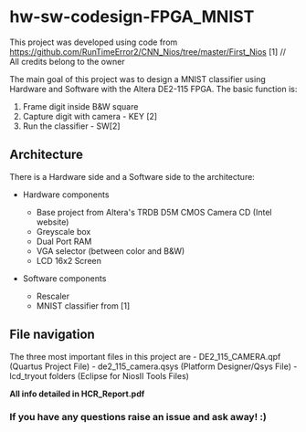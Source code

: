 # hw-sw-codesign-FPGA_MNIST


This project was developed using code from https://github.com/RunTimeError2/CNN_Nios/tree/master/First_Nios [1] // All credits belong to the owner

The main goal of this project was to design a MNIST classifier using Hardware and Software with the Altera DE2-115 FPGA.
The basic function is:
  1. Frame digit inside B&W square
  2. Capture digit with camera - KEY [2]
  3. Run the classifier - SW[2]
  
## Architecture
  There is a Hardware side and a Software side to the architecture:
  - Hardware components
    - Base project from Altera's TRDB D5M CMOS Camera CD (Intel website)
    - Greyscale box
    - Dual Port RAM
    - VGA selector (between color and B&W)
    - LCD 16x2 Screen

  - Software components
    - Rescaler
    - MNIST classifier from [1]
    
## File navigation
  The three most important files in this project are
    - DE2_115_CAMERA.qpf  (Quartus Project File)
    - de2_115_camera.qsys (Platform Designer/Qsys File)
    - lcd_tryout folders  (Eclipse for NiosII Tools Files)



**All info detailed in HCR_Report.pdf**


### If you have any questions raise an issue and ask away! :)
